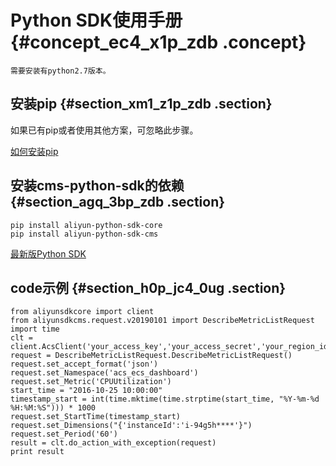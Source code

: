 # Python SDK使用手册 {#concept_ec4_x1p_zdb .concept}

```
需要安装有python2.7版本。
```

## 安装pip {#section_xm1_z1p_zdb .section}

如果已有pip或者使用其他方案，可忽略此步骤。

[如何安装pip](http://pip-cn.readthedocs.org/en/latest/installing.html)

## 安装cms-python-sdk的依赖 {#section_agq_3bp_zdb .section}

```
pip install aliyun-python-sdk-core
pip install aliyun-python-sdk-cms
```

[最新版Python SDK](https://github.com/aliyun/aliyun-openapi-python-sdk/blob/master/aliyun-python-sdk-cms/aliyunsdkcms/request/v20180308/PutCustomMetricRequest.py)

## code示例 {#section_h0p_jc4_0ug .section}

```
from aliyunsdkcore import client
from aliyunsdkcms.request.v20190101 import DescribeMetricListRequest
import time
clt = client.AcsClient('your_access_key','your_access_secret','your_region_id')
request = DescribeMetricListRequest.DescribeMetricListRequest()
request.set_accept_format('json')
request.set_Namespace('acs_ecs_dashboard')
request.set_Metric('CPUUtilization')
start_time = "2016-10-25 10:00:00"
timestamp_start = int(time.mktime(time.strptime(start_time, "%Y-%m-%d %H:%M:%S"))) * 1000
request.set_StartTime(timestamp_start)
request.set_Dimensions("{'instanceId':'i-94g5h****'}")
request.set_Period('60')
result = clt.do_action_with_exception(request)
print result
```

